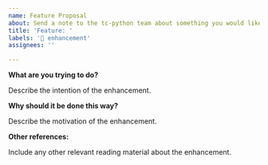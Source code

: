 ```yaml
---
name: Feature Proposal
about: Send a note to the tc-python team about something you would like to see changed or improved.
title: 'Feature: '
labels: '🚀 enhancement'
assignees: ''

---
```


<!-- feel free to remove any irrelevant section(s) below -->

**What are you trying to do?**

Describe the intention of the enhancement.

**Why should it be done this way?**

Describe the motivation of the enhancement.

**Other references:**

Include any other relevant reading material about the enhancement.

